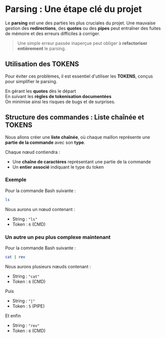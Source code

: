 # Parsing : Une étape clé du projet

Le **parsing** est une des parties les plus cruciales du projet.
Une mauvaise gestion des **redirections**, des **quotes** ou des **pipes** peut entraîner des fuites de mémoire et des erreurs difficiles à corriger.  

> Une simple erreur passée inaperçue peut obliger à **refactoriser entièrement** le parsing.

## Utilisation des TOKENS

Pour éviter ces problèmes, il est essentiel d'utiliser les **TOKENS**, conçus pour simplifier le parsing.  

En gérant les **quotes** dès le départ  
En suivant les **règles de tokenisation documentées**  
On minimise ainsi les risques de bugs et de surprises.

## Structure des commandes : Liste chaînée et TOKENS

Nous allons créer une **liste chaînée**, où chaque maillon représente une **partie de la commande** avec son **type**.  

Chaque nœud contiendra :  
- Une **chaîne de caractères** représentant une partie de la commande  
- Un **entier associé** indiquant le type du token  

### Exemple  

Pour la commande Bash suivante :  
```bash
ls
```
Nous aurons un nœud contenant :
- String : `"ls"`
- Token : `6` (CMD)

### Un autre un peu plus complexe maintenant

Pour la commande Bash suivante :
```bash
cat | rev
```
Nous aurons plusieurs nœuds contenant :
- String : `"cat"`
- Token : `6` (CMD)


Puis
- String : `"|"`
- Token : `5` (PIPE)


Et enfin
- String : `"rev"`
- Token : `6` (CMD)





